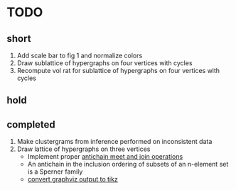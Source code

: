 # TODO

## short

1. Add scale bar to fig 1 and normalize colors
1. Draw sublattice of hypergraphs on four vertices with cycles
1. Recompute vol rat for sublattice of hypergraphs on four vertices with cycles

## hold

## completed
1. Make clustergrams from inference performed on inconsistent data
1. Draw lattice of hypergraphs on three vertices
    * Implement proper [antichain meet and join operations](https://en.wikipedia.org/wiki/Antichain#Join_and_meet_operations)
    * An antichain in the inclusion ordering of subsets of an n-element set is a Sperner family
    * [convert graphviz output to tikz](https://code.google.com/p/dot2tex/)
